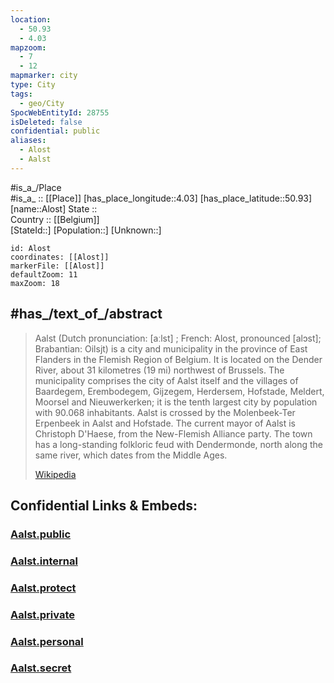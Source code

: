 ```yaml
---
location:
  - 50.93
  - 4.03
mapzoom:
  - 7
  - 12
mapmarker: city
type: City
tags:
  - geo/City
SpocWebEntityId: 28755
isDeleted: false
confidential: public
aliases:
  - Alost
  - Aalst
---
```



#is_a_/Place  
#is_a_ :: [[Place]] 
[has_place_longitude::4.03] 
[has_place_latitude::50.93] 
[name::Alost] 
State ::  
Country :: [[Belgium]]  
[StateId::] 
[Population::] 
[Unknown::] 


```leaflet
id: Alost
coordinates: [[Alost]] 
markerFile: [[Alost]] 
defaultZoom: 11 
maxZoom: 18
```


## #has_/text_of_/abstract 


> Aalst (Dutch pronunciation: [aːlst] ; French: Alost, pronounced [alɔst]; Brabantian: Oilsjt) is a city and municipality in the province of East Flanders in the Flemish Region of Belgium. It is located on the Dender River, about 31 kilometres (19 mi) northwest of Brussels. The municipality comprises the city of Aalst itself and the villages of Baardegem, Erembodegem, Gijzegem, Herdersem, Hofstade, Meldert, Moorsel and Nieuwerkerken; it is the tenth largest city by population with  90.068 inhabitants. Aalst is crossed by the Molenbeek-Ter Erpenbeek in Aalst and Hofstade. The current mayor of Aalst is Christoph D'Haese, from the New-Flemish Alliance party. The town has a long-standing folkloric feud with Dendermonde, north along the same river, which dates from the Middle Ages.
>
> [Wikipedia](https://en.wikipedia.org/wiki/Aalst,%20Belgium)


## Confidential Links & Embeds: 

### [Aalst.public](/_public/\Earth\Continent\Europe\Europe~West\Belgium\Regions~Belgium\Vlaanderen\counties~Vlaanderen\East_Flanders\cities~Oost-VlaanderenAalst.public.md) 

### [Aalst.internal](/_internal/\Earth\Continent\Europe\Europe~West\Belgium\Regions~Belgium\Vlaanderen\counties~Vlaanderen\East_Flanders\cities~Oost-VlaanderenAalst.internal.md) 

### [Aalst.protect](/_protect/\Earth\Continent\Europe\Europe~West\Belgium\Regions~Belgium\Vlaanderen\counties~Vlaanderen\East_Flanders\cities~Oost-VlaanderenAalst.protect.md) 

### [Aalst.private](/_private/\Earth\Continent\Europe\Europe~West\Belgium\Regions~Belgium\Vlaanderen\counties~Vlaanderen\East_Flanders\cities~Oost-VlaanderenAalst.private.md) 

### [Aalst.personal](/_personal/\Earth\Continent\Europe\Europe~West\Belgium\Regions~Belgium\Vlaanderen\counties~Vlaanderen\East_Flanders\cities~Oost-VlaanderenAalst.personal.md) 

### [Aalst.secret](/_secret/\Earth\Continent\Europe\Europe~West\Belgium\Regions~Belgium\Vlaanderen\counties~Vlaanderen\East_Flanders\cities~Oost-VlaanderenAalst.secret.md)

